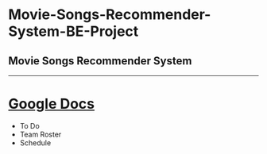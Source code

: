 # Movie-Songs-Recommender-System-BE-Project
Movie Songs Recommender System
<br />
---
- - - - 
# [Google Docs][GoogleDocLink] #
 * To Do
 * Team Roster
 * Schedule








[GoogleDocLink]:https://docs.google.com/spreadsheets/d/10qoKf_7bA4OHN40ua0vDmfpGJddnENtl50boP8wXjec/edit#gid=634347005
